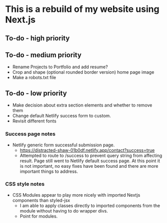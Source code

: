 # This is a rebuild of my website using Next.js

## To-do - high priority

## To-do - medium priority

- Rename Projects to Portfolio and add resume?
- Crop and shape (optional rounded border version) home page image
- Make a robots.txt file

## To-do - low priority

- Make decision about extra section elements and whether to remove them
- Change default Netlify success form to custom.
- Revisit different fonts

### Success page notes

- Netlify generic form successful submission page.
  - https://distracted-shaw-01b0df.netlify.app/contact?success=true
  - Attempted to route to /success to prevent query string from affecting result. Page still went to Netlify default success page. At this point it is not important, no easy fixes have been found and there are more important things to address.

### CSS style notes

- CSS Modules appear to play more nicely with imported Nextjs components than styled-jsx
  - I am able to apply classes directly to imported components from the module without having to do wrapper divs.
  - Point for modules.
